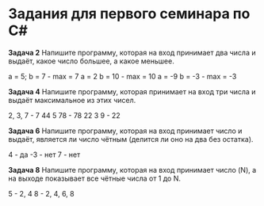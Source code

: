 # Задания для первого семинара по C#

**Задача 2** Напишите программу, которая на вход принимает два числа и выдаёт, какое число большее, а какое меньшее.

a = 5; b = 7 - max = 7
a = 2 b = 10 - max = 10
a = -9 b = -3 - max = -3

**Задача 4** Напишите программу, которая принимает на вход три числа и выдаёт максимальное из этих чисел.

2, 3, 7 - 7
44 5 78 - 78
22 3 9 - 22

**Задача 6** Напишите программу, которая на вход принимает число и выдаёт, является ли число чётным (делится ли оно на два без остатка).

4 - да
-3 - нет
7 - нет

**Задача 8** Напишите программу, которая на вход принимает число (N), а на выходе показывает все чётные числа от 1 до N.

5 - 2, 4
8 - 2, 4, 6, 8